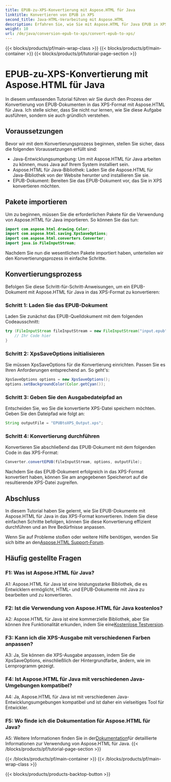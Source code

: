 ```yaml
---
title: EPUB-zu-XPS-Konvertierung mit Aspose.HTML für Java
linktitle: Konvertieren von EPUB in XPS
second_title: Java-HTML-Verarbeitung mit Aspose.HTML
description: Erfahren Sie, wie Sie mit Aspose.HTML für Java EPUB in XPS konvertieren. Schritt-für-Schritt-Anleitung mit Codebeispielen. Entdecken Sie die Funktionen von Aspose.HTML.
weight: 10
url: /de/java/conversion-epub-to-xps/convert-epub-to-xps/
---
```


{{< blocks/products/pf/main-wrap-class >}}
{{< blocks/products/pf/main-container >}}
{{< blocks/products/pf/tutorial-page-section >}}

# EPUB-zu-XPS-Konvertierung mit Aspose.HTML für Java

In diesem umfassenden Tutorial führen wir Sie durch den Prozess der Konvertierung von EPUB-Dokumenten in das XPS-Format mit Aspose.HTML für Java. Ich stelle sicher, dass Sie nicht nur lernen, wie Sie diese Aufgabe ausführen, sondern sie auch gründlich verstehen. 

## Voraussetzungen

Bevor wir mit dem Konvertierungsprozess beginnen, stellen Sie sicher, dass die folgenden Voraussetzungen erfüllt sind:

- Java-Entwicklungsumgebung: Um mit Aspose.HTML für Java arbeiten zu können, muss Java auf Ihrem System installiert sein.
- Aspose.HTML für Java-Bibliothek: Laden Sie die Aspose.HTML für Java-Bibliothek von der Website herunter und installieren Sie sie.
- EPUB-Dokument: Bereiten Sie das EPUB-Dokument vor, das Sie in XPS konvertieren möchten.

## Pakete importieren

Um zu beginnen, müssen Sie die erforderlichen Pakete für die Verwendung von Aspose.HTML für Java importieren. So können Sie das tun:

```java
import com.aspose.html.drawing.Color;
import com.aspose.html.saving.XpsSaveOptions;
import com.aspose.html.converters.Converter;
import java.io.FileInputStream;
```

Nachdem Sie nun die wesentlichen Pakete importiert haben, unterteilen wir den Konvertierungsprozess in einfache Schritte.

## Konvertierungsprozess

Befolgen Sie diese Schritt-für-Schritt-Anweisungen, um ein EPUB-Dokument mit Aspose.HTML für Java in das XPS-Format zu konvertieren:

### Schritt 1: Laden Sie das EPUB-Dokument

Laden Sie zunächst das EPUB-Quelldokument mit dem folgenden Codeausschnitt:

```java
try (FileInputStream fileInputStream = new FileInputStream("input.epub")) {
    // Ihr Code hier
}
```

### Schritt 2: XpsSaveOptions initialisieren

Sie müssen XpsSaveOptions für die Konvertierung einrichten. Passen Sie es Ihren Anforderungen entsprechend an. So geht's:

```java
XpsSaveOptions options = new XpsSaveOptions();
options.setBackgroundColor(Color.getCyan());
```

### Schritt 3: Geben Sie den Ausgabedateipfad an

Entscheiden Sie, wo Sie die konvertierte XPS-Datei speichern möchten. Geben Sie den Dateipfad wie folgt an:

```java
String outputFile = "EPUBtoXPS_Output.xps";
```

### Schritt 4: Konvertierung durchführen

Konvertieren Sie abschließend das EPUB-Dokument mit dem folgenden Code in das XPS-Format:

```java
Converter.convertEPUB(fileInputStream, options, outputFile);
```

Nachdem Sie das EPUB-Dokument erfolgreich in das XPS-Format konvertiert haben, können Sie am angegebenen Speicherort auf die resultierende XPS-Datei zugreifen.

## Abschluss

In diesem Tutorial haben Sie gelernt, wie Sie EPUB-Dokumente mit Aspose.HTML für Java in das XPS-Format konvertieren. Indem Sie diese einfachen Schritte befolgen, können Sie diese Konvertierung effizient durchführen und an Ihre Bedürfnisse anpassen.

 Wenn Sie auf Probleme stoßen oder weitere Hilfe benötigen, wenden Sie sich bitte an den[Aspose.HTML Support-Forum](https://forum.aspose.com/).

## Häufig gestellte Fragen

### F1: Was ist Aspose.HTML für Java?

A1: Aspose.HTML für Java ist eine leistungsstarke Bibliothek, die es Entwicklern ermöglicht, HTML- und EPUB-Dokumente mit Java zu bearbeiten und zu konvertieren.

### F2: Ist die Verwendung von Aspose.HTML für Java kostenlos?

 A2: Aspose.HTML für Java ist eine kommerzielle Bibliothek, aber Sie können ihre Funktionalität erkunden, indem Sie eine[Kostenlose Testversion](https://releases.aspose.com/).

### F3: Kann ich die XPS-Ausgabe mit verschiedenen Farben anpassen?

A3: Ja, Sie können die XPS-Ausgabe anpassen, indem Sie die XpsSaveOptions, einschließlich der Hintergrundfarbe, ändern, wie im Lernprogramm gezeigt.

### F4: Ist Aspose.HTML für Java mit verschiedenen Java-Umgebungen kompatibel?

A4: Ja, Aspose.HTML für Java ist mit verschiedenen Java-Entwicklungsumgebungen kompatibel und ist daher ein vielseitiges Tool für Entwickler.

### F5: Wo finde ich die Dokumentation für Aspose.HTML für Java?

 A5: Weitere Informationen finden Sie in der[Dokumentation](https://reference.aspose.com/html/java/)für detaillierte Informationen zur Verwendung von Aspose.HTML für Java.
{{< /blocks/products/pf/tutorial-page-section >}}

{{< /blocks/products/pf/main-container >}}
{{< /blocks/products/pf/main-wrap-class >}}

{{< blocks/products/products-backtop-button >}}
